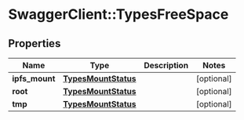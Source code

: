 # SwaggerClient::TypesFreeSpace

## Properties
Name | Type | Description | Notes
------------ | ------------- | ------------- | -------------
**ipfs_mount** | [**TypesMountStatus**](TypesMountStatus.md) |  | [optional] 
**root** | [**TypesMountStatus**](TypesMountStatus.md) |  | [optional] 
**tmp** | [**TypesMountStatus**](TypesMountStatus.md) |  | [optional] 

